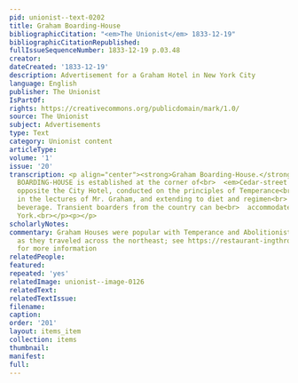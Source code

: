 ```yaml
---
pid: unionist--text-0202
title: Graham Boarding-House
bibliographicCitation: "<em>The Unionist</em> 1833-12-19"
bibliographicCitationRepublished: 
fullIssueSequenceNumber: 1833-12-19 p.03.48
creator: 
dateCreated: '1833-12-19'
description: Advertisement for a Graham Hotel in New York City
language: English
publisher: The Unionist
IsPartOf: 
rights: https://creativecommons.org/publicdomain/mark/1.0/
source: The Unionist
subject: Advertisements
type: Text
category: Unionist content
articleType: 
volume: '1'
issue: '20'
transcription: <p align="center"><strong>Graham Boarding-House.</strong></p><p>  A
  BOARDING-HOUSE is established at the corner of<br>  <em>Cedar-street and Broadway,</em>  nearly
  opposite the City Hotel, conducted on the principles of Temperance<br>  recommended
  in the lectures of Mr. Graham, and extending to diet and regimen<br>  as well as
  beverage. Transient boarders from the country can be<br>  accommodated.&nbsp;&nbsp;&nbsp;&nbsp;&nbsp;&nbsp;&nbsp;&nbsp;&nbsp;&nbsp;&nbsp;&nbsp;&nbsp;&nbsp;&nbsp;&nbsp;&nbsp;&nbsp;&nbsp;&nbsp;&nbsp;&nbsp;&nbsp;&nbsp;&nbsp;&nbsp;&nbsp;&nbsp;&nbsp;&nbsp;&nbsp;&nbsp;&nbsp;&nbsp;&nbsp;&nbsp;&nbsp;&nbsp;&nbsp;&nbsp;&nbsp;&nbsp;&nbsp;&nbsp;&nbsp;&nbsp;&nbsp;&nbsp;&nbsp;&nbsp;&nbsp;&nbsp;&nbsp;&nbsp;&nbsp;&nbsp;<br>  New
  York.<br></p><p></p>
scholarlyNotes: 
commentary: Graham Houses were popular with Temperance and Abolitionist activists,
  as they traveled across the northeast; see https://restaurant-ingthroughhistory.com/tag/graham-boarding-houses/
  for more information
relatedPeople: 
featured: 
repeated: 'yes'
relatedImage: unionist--image-0126
relatedText: 
relatedTextIssue: 
filename: 
caption: 
order: '201'
layout: items_item
collection: items
thumbnail: 
manifest: 
full: 
---
```

